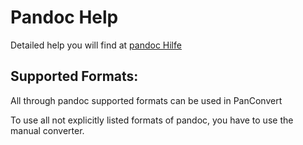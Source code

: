 # Pandoc Help

Detailed help you will find at [pandoc Hilfe](http://pandoc.org/MANUAL.html)


## Supported Formats:

All through pandoc supported formats can be used in PanConvert

To use all not explicitly listed formats of pandoc, you have to use the
manual converter.
